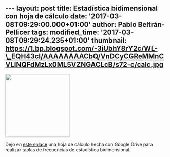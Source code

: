--- layout: post title: Estadística bidimensional con hoja de cálculo
date: '2017-03-08T09:29:00.000+01:00' author: Pablo Beltrán-Pellicer
tags: modified\_time: '2017-03-08T09:29:24.235+01:00' thumbnail:
https://1.bp.blogspot.com/-3iUbhY8rY2c/WL-\_EQH43cI/AAAAAAAACbQ/VnDCyCGReMMnCVLINQFdMzLx0ML5VZNGACLcB/s72-c/calc.jpg
---

[<img src="https://1.bp.blogspot.com/-3iUbhY8rY2c/WL-_EQH43cI/AAAAAAAACbQ/VnDCyCGReMMnCVLINQFdMzLx0ML5VZNGACLcB/s200/calc.jpg" width="200" height="196" />](https://1.bp.blogspot.com/-3iUbhY8rY2c/WL-_EQH43cI/AAAAAAAACbQ/VnDCyCGReMMnCVLINQFdMzLx0ML5VZNGACLcB/s1600/calc.jpg)

<span id="goog_1642458639"></span><span id="goog_1642458640"></span>Dejo
en [este
enlace](https://docs.google.com/spreadsheets/d/1-P527CfAr_fZgP2prCPji6tcBq3UHU-AipIFUq30QPY/)
una hoja de cálculo hecha con Google Drive para realizar tablas de
frecuencias de estadística bidimensional.  
  
  
  
  
  
  
  
  
  
  
  
  
 
